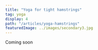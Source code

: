 ```yaml
---
title: "Yoga for tight hamstrings"
tag: yoga
display: 4
path: "/articles/yoga-hamstrings"
featuredImage: ../images/secondary3.jpg
---
```

Coming soon
